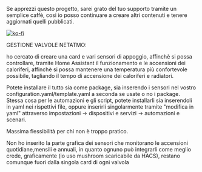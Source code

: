 Se apprezzi questo progetto, sarei grato del tuo supporto tramite un semplice caffè, cosi io posso continuare a creare altri contenuti e tenere aggiornati quelli pubblicati.


[![ko-fi](https://ko-fi.com/img/githubbutton_sm.svg)](https://ko-fi.com/V7V1RWSFR)

GESTIONE VALVOLE NETATMO:

ho cercato di creare una card e vari sensori di appoggio, affinchè si possa controllare, tramite Home Assistant il funzionamento e le accensioni dei caloriferi, affinchè si possa mantenere una temperatura più confortevole possibile, tagliando il tempo di accensione dei caloriferi e radiatori.

Potete installare il tutto sia come package, sia inserendo i sensori nel vostro configuration.yaml/template.yaml a seconda se usate o no i package. Stessa cosa per le automazioni e gli script, potete installarli sia inserendoli in yaml nei rispettivi file, oppure inserirli singolarmente tramite "modifica in yaml" attraverso impostazioni -> dispositivi e servizi -> automazioni e scenari.

Massima flessibilità per chi non è troppo pratico.

Non ho inserito la parte grafica dei sensori che monitorano le accensioni quotidiane,mensili e annuali, in quanto ognuno può integrarli come meglio crede, graficamente (io uso mushroom scaricabile da HACS), restano comunque fuori dalla singola card di ogni valvola
